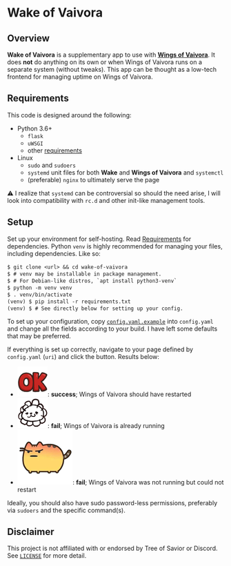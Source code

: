 # Wake of Vaivora

## Overview

**Wake of Vaivora** is a supplementary app to use with [**Wings of Vaivora**](https://github.com/dark-nova/wings-of-vaivora). It does **not** do anything on its own or when Wings of Vaivora runs on a separate system (without tweaks). This app can be thought as a low-tech frontend for managing uptime on Wings of Vaivora.

## Requirements

This code is designed around the following:

- Python 3.6+
    - `flask`
    - `uWSGI`
    - other [requirements](requirements.txt)
- Linux
    - `sudo` and `sudoers`
    - `systemd` unit files for both **Wake** and **Wings of Vaivora** and `systemctl`
    - (preferable) `nginx` to ultimately serve the page

⚠ I realize that `systemd` can be controversial so should the need arise, I will look into compatibility with `rc.d` and other init-like management tools.

## Setup

Set up your environment for self-hosting. Read [Requirements](#Requirements) for dependencies.
Python `venv` is highly recommended for managing your files, including dependencies.
Like so:

```
$ git clone <url> && cd wake-of-vaivora
$ # venv may be installable in package management.
$ # For Debian-like distros, `apt install python3-venv`
$ python -m venv venv
$ . venv/bin/activate
(venv) $ pip install -r requirements.txt
(venv) $ # See directly below for setting up your config.
```

To set up your configuration, copy [`config.yaml.example`](config.yaml.example) into `config.yaml` and change all the fields according to your build. I have left some defaults that may be preferred.

If everything is set up correctly, navigate to your page defined by `config.yaml` (`uri`) and click the button. Results below:

- ![OK](OK.png): **success**; Wings of Vaivora should have restarted
- ![Fail 1](tired.png): **fail**; Wings of Vaivora is already running
- ![Fail 2](angery.png): **fail**; Wings of Vaivora was not running but could not restart

Ideally, you should also have sudo password-less permissions, preferably via `sudoers` and the specific command(s).

## Disclaimer

This project is not affiliated with or endorsed by Tree of Savior or Discord. See [`LICENSE`](LICENSE) for more detail.
